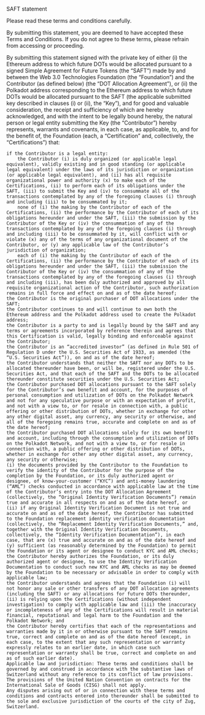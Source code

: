 SAFT statement

Please read these terms and conditions carefully.

By submitting this statement, you are deemed to have accepted these Terms and Conditions. If you do not agree to these terms, please refrain from accessing or proceeding.

By submitting this statement signed with the private key of either (i) the Ethereum address to which future DOTs would be allocated pursuant to a signed Simple Agreement for Future Tokens (the “SAFT”) made by and between the Web 3.0 Technologies Foundation (the “Foundation”) and the Contributor (as defined below) (the “DOT Allocation Agreement”), or (ii) the Polkadot address corresponding to the Ethereum address to which future DOTs would be allocated pursuant to the SAFT (the applicable submitted key described in clauses (i) or (ii), the “Key”), and for good and valuable consideration, the receipt and sufficiency of which are hereby acknowledged, and with the intent to be legally bound hereby, the natural person or legal entity submitting the Key (the “Contributor”) hereby represents, warrants and covenants, in each case, as applicable, to, and for the benefit of, the Foundation (each, a “Certification” and, collectively, the “Certifications”) that:

    if the Contributor is a legal entity:
        the Contributor (i) is duly organized (or applicable legal equivalent), validly existing and in good standing (or applicable legal equivalent) under the laws of its jurisdiction or organization (or applicable legal equivalent), and (ii) has all requisite organizational power and authority (x) to make each of the Certifications, (ii) to perform each of its obligations under the SAFT, (iii) to submit the Key and (iv) to consummate all of the transactions contemplated by any of the foregoing clauses (i) through and including (iii) to be consummated by it;
        none of (i) the making by the Contributor of each of the Certifications, (ii) the performance by the Contributor of each of its obligations hereunder and under the SAFT, (iii) the submission by the Contributor of the Key or (iv) the consummation of any of the transactions contemplated by any of the foregoing clauses (i) through and including (iii) to be consummated by it, will conflict with or violate (x) any of the terms of any organizational document of the Contributor, or (y) any applicable law of the Contributor’s jurisdiction of organization;
        each of (i) the making by the Contributor of each of the Certifications, (ii) the performance by the Contributor of each of its obligations hereunder and under the SAFT, (iii) the submission the Contributor of the Key or (iv) the consummation of any of the transactions contemplated by any of the foregoing clauses (i) through and including (iii), has been duly authorized and approved by all requisite organizational action of the Contributor, such authorization remains in full force and effect on and as of the date hereof;
    the Contributor is the original purchaser of DOT allocations under the SAFT;
    the Contributor continues to and will continue to own both the Ethereum address and the Polkadot address used to create the Polkadot address;
    the Contributor is a party to and is legally bound by the SAFT and any terms or agreements incorporated by reference therein and agrees that this Certification is valid, legally binding and enforceable against the Contributor;
    the Contributor is an “accredited investor” (as defined in Rule 501 of Regulation D under the U.S. Securities Act of 1933, as amended (the “U.S. Securities Act”)), on and as of the date hereof;
    the Contributor understands that neither the SAFT nor any DOTs to be allocated thereunder have been, or will be, registered under the U.S. Securities Act, and that each of the SAFT and the DOTs to be allocated thereunder constitute securities under the U.S. Securities Act;
    the Contributor purchased DOT allocations pursuant to the SAFT solely for the Contributor’s own benefit and account, for the purposes of personal consumption and utilization of DOTs on the Polkadot Network and not for any speculative purpose or with an expectation of profit, and not with a view to, or for resale in connection with, a public offering or other distribution of DOTs, whether in exchange for other any other digital asset, any currency, any security or otherwise, and all of the foregoing remains true, accurate and complete on and as of the date hereof;
    the Contributor purchased DOT allocations solely for its own benefit and account, including through the consumption and utilization of DOTs on the Polkadot Network, and not with a view to, or for resale in connection with, a public offering or other distribution of DOTs, whether in exchange for other any other digital asset, any currency, any security or otherwise;
    (i) the documents provided by the Contributor to the Foundation to verify the identity of the Contributor for the purpose of the completion by the Foundation, or its duly authorized agent or designee, of know-your-customer (“KYC”) and anti-money laundering (“AML”) checks conducted in accordance with applicable law at the time of the Contributor’s entry into the DOT Allocation Agreement (collectively, the “Original Identity Verification Documents”) remain true and accurate in all respects on and as of the date hereof, or (ii) if any Original Identity Verification Document is not true and accurate on and as of the date hereof, the Contributor has submitted to the Foundation replacement identity verification documentation (collectively, the “Replacement Identity Verification Documents,” and, together with the Original Identity Verification Documents, collectively, the “Identity Verification Documentation”), in each case, that are (x) true and accurate on and as of the date hereof and (y) sufficient (as reasonably determined by the Foundation) to permit the Foundation or its agent or designee to conduct KYC and AML checks;
    the Contributor hereby authorizes the Foundation, or its duly authorized agent or designee, to use the Identity Verification Documentation to conduct such new KYC and AML checks as may be deemed by the Foundation to be necessary or advisable in order to comply with applicable law;
    the Contributor understands and agrees that the Foundation (i) will not honor any sale or other transfers of any DOT allocation agreements (including the SAFT) or any allocations for future DOTs thereunder, (ii) is relying upon the Certifications (without independent investigation) to comply with applicable law and (iii) the inaccuracy or incompleteness of any of the Certifications will result in material financial, reputational and legal harm to the Foundation and the Polkadot Network; and
    the Contributor hereby certifies that each of the representations and warranties made by it in or otherwise pursuant to the SAFT remains true, correct and complete on and as of the date hereof (except, in each case, to the extent that any such representation or warranty expressly relates to an earlier date, in which case such representation or warranty shall be true, correct and complete on and as of such earlier date).
    Applicable law and jurisdiction: These terms and conditions shall be governed by and construed in accordance with the substantive laws of Switzerland without any reference to its conflict of law provisions. The provisions of the United Nation Convention on contracts for the International Sale of Goods (CISG) shall not apply.
    Any disputes arising out of or in connection with these terms and conditions and contracts entered into thereunder shall be submitted to the sole and exclusive jurisdiction of the courts of the city of Zug, Switzerland.

